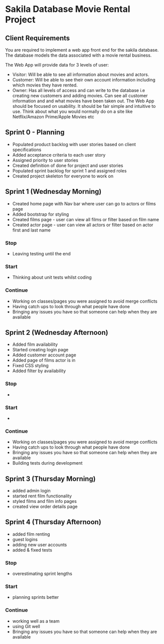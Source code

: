 # Sakila Database Movie Rental Project

## Client Requirements
You are required to implement a web app front end for the sakila database. The database models the data associated with a movie rental business.
 
The Web App will provide data for 3 levels of user:
- Visitor: Will be able to see all information about movies and actors.
- Customer: Will be able to see their own account information including which movies they have rented.
- Owner: Has all levels of access and can write to the database i.e creating new customers and adding movies. Can see all customer information and and what movies have been taken out.
The Web App should be focused on usability. It should be fair simple and intuitive to use. Think about what you would normally do on a site like Netflix/Amazon Prime/Apple Movies etc

## Sprint 0 - Planning 
 - Populated product backlog with user  stories based on client specifications
 - Added acceptance criteria to each user story
 - Assigned priority to user stories
 - Created definition of done for project and user stories
 - Populated sprint backlog for sprint 1 and assigned roles 
 - Created project skeleton for everyone to work on
 
 ## Sprint 1 (Wednesday Morning)
 - Created home page with Nav bar where user can go to actors or films page 
 - Added bootstrap for styling 
 - Created films page - user can view all films or filter based on film name
 - Created actor page - user can view all actors or filter based on actor first and last name
 
 ### Stop
 - Leaving testing until the end
 ### Start 
 - Thinking about unit tests whilst coding 
 ### Continue 
 - Working on classes/pages you were assigned to avoid merge conflicts 
 - Having catch ups to look through what people have done
 - Bringing any issues you have so that someone can help when they are available 
 
 ## Sprint 2 (Wednesday Afternoon)
 - Added film availability
 - Started creating login page
 - Added customer account page
 - Added page of films actor is in
 - Fixed CSS styling
 - Added filter by availability
  
 ### Stop
 - 
 
 ### Start
 - 
 
 ### Continue
 - Working on classes/pages you were assigned to avoid merge conflicts 
 - Having catch ups to look through what people have done
 - Bringing any issues you have so that someone can help when they are available 
 - Building tests during development
 
 ## Sprint 3 (Thursday Morning)
 - added admin login
 - started rent film functionality
 - styled films and film info pages
 - created view order details page
 
 ## Sprint 4 (Thursday Afternoon)
 - added film renting
 - guest logins
 - adding new user accounts
 - added & fixed tests
 
  ### Stop
 - overestimating sprint lengths
 
 ### Start
 - planning sprints better
 
 ### Continue
- working well as a team
- using Git well
- Bringing any issues you have so that someone can help when they are available 
